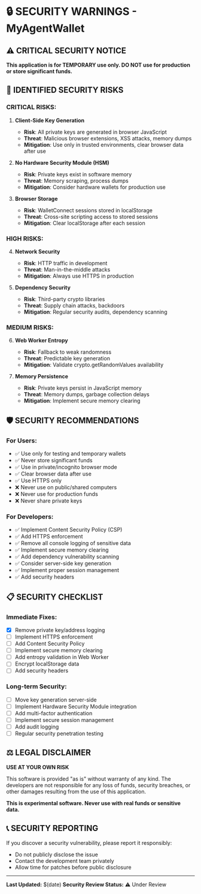# 🔒 SECURITY WARNINGS - MyAgentWallet

## ⚠️ CRITICAL SECURITY NOTICE

**This application is for TEMPORARY use only. DO NOT use for production or store significant funds.**

## 🚨 IDENTIFIED SECURITY RISKS

### **CRITICAL RISKS:**

1. **Client-Side Key Generation**
   - **Risk**: All private keys are generated in browser JavaScript
   - **Threat**: Malicious browser extensions, XSS attacks, memory dumps
   - **Mitigation**: Use only in trusted environments, clear browser data after use

2. **No Hardware Security Module (HSM)**
   - **Risk**: Private keys exist in software memory
   - **Threat**: Memory scraping, process dumps
   - **Mitigation**: Consider hardware wallets for production use

3. **Browser Storage**
   - **Risk**: WalletConnect sessions stored in localStorage
   - **Threat**: Cross-site scripting access to stored sessions
   - **Mitigation**: Clear localStorage after each session

### **HIGH RISKS:**

4. **Network Security**
   - **Risk**: HTTP traffic in development
   - **Threat**: Man-in-the-middle attacks
   - **Mitigation**: Always use HTTPS in production

5. **Dependency Security**
   - **Risk**: Third-party crypto libraries
   - **Threat**: Supply chain attacks, backdoors
   - **Mitigation**: Regular security audits, dependency scanning

### **MEDIUM RISKS:**

6. **Web Worker Entropy**
   - **Risk**: Fallback to weak randomness
   - **Threat**: Predictable key generation
   - **Mitigation**: Validate crypto.getRandomValues availability

7. **Memory Persistence**
   - **Risk**: Private keys persist in JavaScript memory
   - **Threat**: Memory dumps, garbage collection delays
   - **Mitigation**: Implement secure memory clearing

## 🛡️ SECURITY RECOMMENDATIONS

### **For Users:**
- ✅ Use only for testing and temporary wallets
- ✅ Never store significant funds
- ✅ Use in private/incognito browser mode
- ✅ Clear browser data after use
- ✅ Use HTTPS only
- ❌ Never use on public/shared computers
- ❌ Never use for production funds
- ❌ Never share private keys

### **For Developers:**
- ✅ Implement Content Security Policy (CSP)
- ✅ Add HTTPS enforcement
- ✅ Remove all console logging of sensitive data
- ✅ Implement secure memory clearing
- ✅ Add dependency vulnerability scanning
- ✅ Consider server-side key generation
- ✅ Implement proper session management
- ✅ Add security headers

## 📋 SECURITY CHECKLIST

### **Immediate Fixes:**
- [x] Remove private key/address logging
- [ ] Implement HTTPS enforcement
- [ ] Add Content Security Policy
- [ ] Implement secure memory clearing
- [ ] Add entropy validation in Web Worker
- [ ] Encrypt localStorage data
- [ ] Add security headers

### **Long-term Security:**
- [ ] Move key generation server-side
- [ ] Implement Hardware Security Module integration
- [ ] Add multi-factor authentication
- [ ] Implement secure session management
- [ ] Add audit logging
- [ ] Regular security penetration testing

## ⚖️ LEGAL DISCLAIMER

**USE AT YOUR OWN RISK**

This software is provided "as is" without warranty of any kind. The developers are not responsible for any loss of funds, security breaches, or other damages resulting from the use of this application.

**This is experimental software. Never use with real funds or sensitive data.**

## 📞 SECURITY REPORTING

If you discover a security vulnerability, please report it responsibly:
- Do not publicly disclose the issue
- Contact the development team privately
- Allow time for patches before public disclosure

---
**Last Updated:** $(date)
**Security Review Status:** ⚠️ Under Review